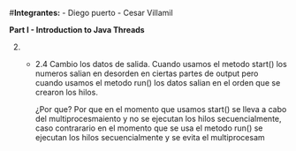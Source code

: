 #**Integrantes:**
	- Diego puerto
	- Cesar Villamil


**Part I - Introduction to Java Threads**

2.
	- 2.4 Cambio los datos de salida. Cuando usamos el metodo start() los numeros salian en desorden en ciertas partes de output pero cuando usamos el metodo
		run() los datos salian en el orden que se crearon los hilos.

		¿Por que?
		Por que en el momento que usamos start() se lleva a cabo del multiprocesmaiento y no se ejecutan los hilos secuencialmente, caso contrarario en
		el momento que se usa el metodo run() se ejecutan los hilos secuencialmente y se evita el multiprocesam